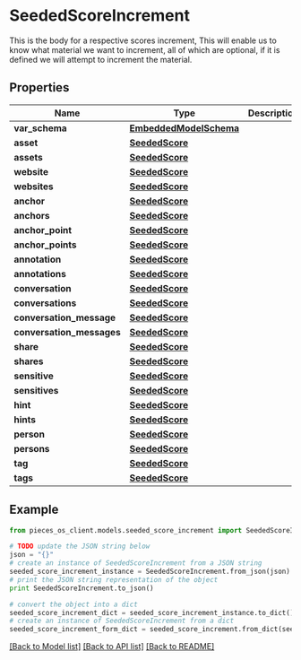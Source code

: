 # SeededScoreIncrement

This is the body for a respective scores increment,  This will enable us to know what material we want to increment, all of which are optional, if it is defined we will attempt to increment the material.

## Properties

Name | Type | Description | Notes
------------ | ------------- | ------------- | -------------
**var_schema** | [**EmbeddedModelSchema**](EmbeddedModelSchema) |  | [optional] 
**asset** | [**SeededScore**](SeededScore) |  | [optional] 
**assets** | [**SeededScore**](SeededScore) |  | [optional] 
**website** | [**SeededScore**](SeededScore) |  | [optional] 
**websites** | [**SeededScore**](SeededScore) |  | [optional] 
**anchor** | [**SeededScore**](SeededScore) |  | [optional] 
**anchors** | [**SeededScore**](SeededScore) |  | [optional] 
**anchor_point** | [**SeededScore**](SeededScore) |  | [optional] 
**anchor_points** | [**SeededScore**](SeededScore) |  | [optional] 
**annotation** | [**SeededScore**](SeededScore) |  | [optional] 
**annotations** | [**SeededScore**](SeededScore) |  | [optional] 
**conversation** | [**SeededScore**](SeededScore) |  | [optional] 
**conversations** | [**SeededScore**](SeededScore) |  | [optional] 
**conversation_message** | [**SeededScore**](SeededScore) |  | [optional] 
**conversation_messages** | [**SeededScore**](SeededScore) |  | [optional] 
**share** | [**SeededScore**](SeededScore) |  | [optional] 
**shares** | [**SeededScore**](SeededScore) |  | [optional] 
**sensitive** | [**SeededScore**](SeededScore) |  | [optional] 
**sensitives** | [**SeededScore**](SeededScore) |  | [optional] 
**hint** | [**SeededScore**](SeededScore) |  | [optional] 
**hints** | [**SeededScore**](SeededScore) |  | [optional] 
**person** | [**SeededScore**](SeededScore) |  | [optional] 
**persons** | [**SeededScore**](SeededScore) |  | [optional] 
**tag** | [**SeededScore**](SeededScore) |  | [optional] 
**tags** | [**SeededScore**](SeededScore) |  | [optional] 

## Example

```python
from pieces_os_client.models.seeded_score_increment import SeededScoreIncrement

# TODO update the JSON string below
json = "{}"
# create an instance of SeededScoreIncrement from a JSON string
seeded_score_increment_instance = SeededScoreIncrement.from_json(json)
# print the JSON string representation of the object
print SeededScoreIncrement.to_json()

# convert the object into a dict
seeded_score_increment_dict = seeded_score_increment_instance.to_dict()
# create an instance of SeededScoreIncrement from a dict
seeded_score_increment_form_dict = seeded_score_increment.from_dict(seeded_score_increment_dict)
```
[[Back to Model list]](../README#documentation-for-models) [[Back to API list]](../README#documentation-for-api-endpoints) [[Back to README]](../README)


